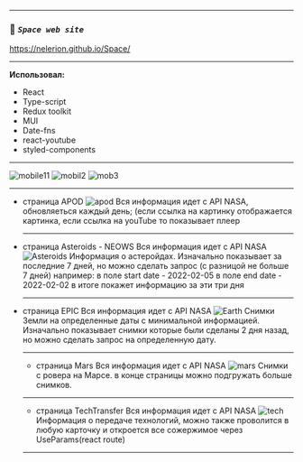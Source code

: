 ____
 ### :mag_right: *`Space web site`* 
 https://nelerion.github.io/Space/
____
**Использовал:**
- React
- Type-script
- Redux toolkit
- MUI
- Date-fns
- react-youtube
- styled-components
____
![mobile11](https://user-images.githubusercontent.com/95306473/189710047-4b69d402-ec6c-45b6-beca-9dc72f828cb8.jpg)
![mobil2](https://user-images.githubusercontent.com/95306473/189710067-9fef365c-c2db-4ecd-9ffd-affce41a89c8.jpg)
![mob3](https://user-images.githubusercontent.com/95306473/189710076-c9695a43-b248-4946-a71c-2278dbec1490.jpg)
____
- страница APOD
![apod](https://user-images.githubusercontent.com/95306473/189705980-05d8c449-894f-47af-b2b3-0376b9d3f92d.png)
Вся информация идет с API NASA, обновляеться каждый день;
(если ссылка на картинку отображается картинка,
если ссылка на youTube то показывает плеер
  ____
- страница Asteroids - NEOWS
Вся информация идет с API NASA
![Asteroids](https://user-images.githubusercontent.com/95306473/189706535-9fae7e83-e7ca-43f3-a700-998f73c6f44f.gif)
Информация о астеройдах.
Изначально показывает за последние 7 дней,
но можно сделать запрос (с разницой не больше 7 дней)
например:
в поле start date -  2022-02-05 
в поле end date -  2022-02-02 
в итоге покажет информацию за эти три дня
  ____
- страница EPIC
Вся информация идет с API NASA
![Earth](https://user-images.githubusercontent.com/95306473/189706630-83b8ee78-c603-4a5e-ae76-6a0038b2cb48.gif)
Снимки Земли на определенные даты с минимальной информацией.
Изначально показывает снимки которые были сделаны 2 дня назад,
но можно сделать запрос на определенную дату.
  ____
  - страница Mars
  Вся информация идет с API NASA
![mars](https://user-images.githubusercontent.com/95306473/189707023-8d4d1790-25ad-4521-abb8-aa1b2ab86425.gif)
Снимки с ровера на Марсе.
в конце страницы можно подгружать больше снимков.
  ____
    - страница TechTransfer
    Вся информация идет с API NASA
![tech](https://user-images.githubusercontent.com/95306473/189707286-7d92e0cc-7a1c-48fd-ae82-9b055082c634.gif)
Информация о передаче технологий, можно также проволится в любую карточку и откроется все сожержимое через UseParams(react route)
  ____
 


  

